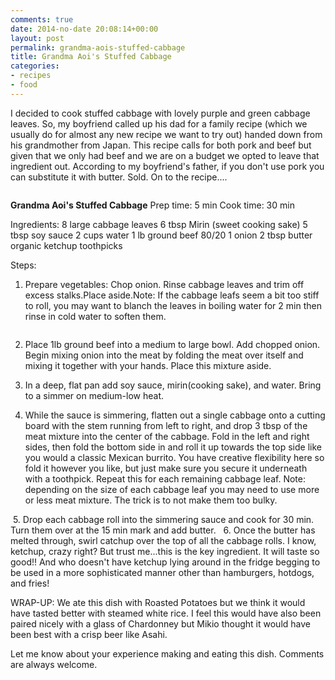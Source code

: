 ```yaml
---
comments: true
date: 2014-no-date 20:08:14+00:00
layout: post
permalink: grandma-aois-stuffed-cabbage
title: Grandma Aoi's Stuffed Cabbage
categories:
- recipes
- food
---
```


I decided to cook stuffed cabbage with lovely purple and green cabbage leaves. So, my boyfriend called up his dad for a family recipe (which we usually do for almost any new recipe we want to try out) handed down from his grandmother from Japan. This recipe calls for both pork and beef but given that we only had beef and we are on a budget we opted to leave that ingredient out. According to my boyfriend's father, if you don't use pork you can substitute it with butter. Sold. On to the recipe....

<img alt="" src="http://4.bp.blogspot.com/_jNDtkrusGUg/TTWufKl01qI/AAAAAAAAA6M/S9yGZvwwnu4/s1600/IMG_3875.JPG" border="0" />

<strong>Grandma Aoi's Stuffed Cabbage</strong>
Prep time: 5 min
Cook time: 30 min

Ingredients:
8 large cabbage leaves
6 tbsp Mirin (sweet cooking sake)
5 tbsp soy sauce
2 cups water
1 lb ground beef 80/20
1 onion
2 tbsp butter
organic ketchup
toothpicks

Steps:
1. Prepare vegetables: Chop onion. Rinse cabbage leaves and trim off excess stalks.Place aside.Note: If the cabbage leafs seem a bit too stiff to roll, you may want to blanch the leaves in boiling water for 2 min then rinse in cold water to soften them.

<img alt="" src="http://1.bp.blogspot.com/_jNDtkrusGUg/TTWuYOSbaDI/AAAAAAAAA54/a1c14mOajkE/s1600/IMG_3858.JPG" border="0" />

2. Place 1lb ground beef into a medium to large bowl. Add chopped onion. Begin mixing onion into the meat by folding the meat over itself and mixing it together with your hands. Place this mixture aside.

3. In a deep, flat pan add soy sauce, mirin(cooking sake), and water. Bring to a simmer on medium-low heat.

4. While the sauce is simmering, flatten out a single cabbage onto a cutting board with the stem running from left to right, and drop 3 tbsp of the meat mixture into the center of the cabbage. Fold in the left and right sides, then fold the bottom side in and roll it up towards the top side like you would a classic Mexican burrito. You have creative flexibility here so fold it however you like, but just make sure you secure it underneath with a toothpick. Repeat this for each remaining cabbage leaf. Note: depending on the size of each cabbage leaf you may need to use more or less meat mixture. The trick is to not make them too bulky.
<img alt="" src="http://3.bp.blogspot.com/_jNDtkrusGUg/TTWueNYW80I/AAAAAAAAA6E/g6YmvVduN5c/s1600/IMG_3866.JPG" border="0" />
5. Drop each cabbage roll into the simmering sauce and cook for 30 min. Turn them over at the 15 min mark and add butter.
<img alt="" src="http://4.bp.blogspot.com/_jNDtkrusGUg/TTWufKl01qI/AAAAAAAAA6M/S9yGZvwwnu4/s1600/IMG_3875.JPG" border="0" />
<img alt="" src="http://4.bp.blogspot.com/_jNDtkrusGUg/TTWufTlx0PI/AAAAAAAAA6Q/SkbttPMXJkQ/s1600/IMG_3878.JPG" border="0" />
6. Once the butter has melted through, swirl catchup over the top of all the cabbage rolls. I know, ketchup, crazy right? But trust me...this is the key ingredient. It will taste so good!! And who doesn't have ketchup lying around in the fridge begging to be used in a more sophisticated manner other than hamburgers, hotdogs, and fries!

WRAP-UP: We ate this dish with Roasted Potatoes but we think it would have tasted better with steamed white rice. I feel this would have also been paired nicely with a glass of Chardonney but Mikio thought it would have been best with a crisp beer like Asahi.

Let me know about your experience making and eating this dish. Comments are always welcome.